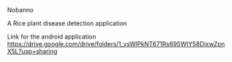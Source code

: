 Nobanno

A Rice plant disease detection application

Link for the android application
https://drive.google.com/drive/folders/1_ysWlPkNT671Rs695WtY58DixwZpnX5L?usp=sharing

